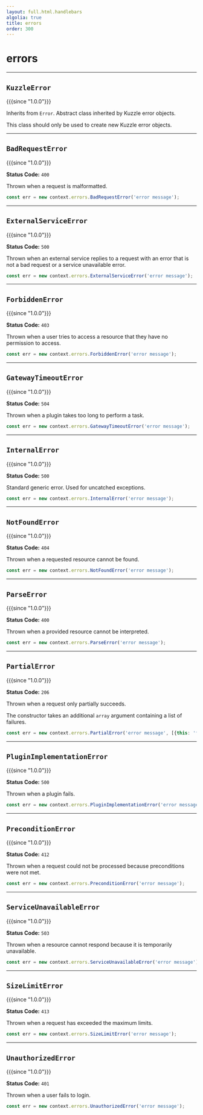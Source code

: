 ```yaml
---
layout: full.html.handlebars
algolia: true
title: errors
order: 300
---
```


# errors

---

## `KuzzleError`

{{{since "1.0.0"}}}

Inherits from `Error`. Abstract class inherited by Kuzzle error objects.

This class should only be used to create new Kuzzle error objects.

---

## `BadRequestError`

{{{since "1.0.0"}}}

**Status Code:** `400`

Thrown when a request is malformatted.

```js
const err = new context.errors.BadRequestError('error message');
```

---

## `ExternalServiceError`

{{{since "1.0.0"}}}

**Status Code:** `500`

Thrown when an external service replies to a request with an error that is not a bad request or a service unavailable error.

```js
const err = new context.errors.ExternalServiceError('error message');
```

---

## `ForbiddenError`

{{{since "1.0.0"}}}

**Status Code:** `403`

Thrown when a user tries to access a resource that they have no permission to access.

```js
const err = new context.errors.ForbiddenError('error message');
```

---

## `GatewayTimeoutError`

{{{since "1.0.0"}}}

**Status Code:** `504`

Thrown when a plugin takes too long to perform a task.

```js
const err = new context.errors.GatewayTimeoutError('error message');
```

---

## `InternalError`

{{{since "1.0.0"}}}

**Status Code:** `500`

Standard generic error. Used for uncatched exceptions.

```js
const err = new context.errors.InternalError('error message');
```

---

## `NotFoundError`

{{{since "1.0.0"}}}

**Status Code:** `404`

Thrown when a requested resource cannot be found.

```js
const err = new context.errors.NotFoundError('error message');
```

---

## `ParseError`

{{{since "1.0.0"}}}

**Status Code:** `400`

Thrown when a provided resource cannot be interpreted.

```js
const err = new context.errors.ParseError('error message');
```

---

## `PartialError`

{{{since "1.0.0"}}}

**Status Code:** `206`

Thrown when a request only partially succeeds.

The constructor takes an additional `array` argument containing a list of failures.

```js
const err = new context.errors.PartialError('error message', [{this: 'failed'}, {andThis: 'failed too'}]);
```

---

## `PluginImplementationError`

{{{since "1.0.0"}}}

**Status Code:** `500`

Thrown when a plugin fails.

```js
const err = new context.errors.PluginImplementationError('error message');
```

---

## `PreconditionError`

{{{since "1.0.0"}}}

**Status Code:** `412`

Thrown when a request could not be processed because preconditions were not met.

```js
const err = new context.errors.PreconditionError('error message');
```


---

## `ServiceUnavailableError`

{{{since "1.0.0"}}}

**Status Code:** `503`

Thrown when a resource cannot respond because it is temporarily unavailable.

```js
const err = new context.errors.ServiceUnavailableError('error message');
```

---

## `SizeLimitError`

{{{since "1.0.0"}}}

**Status Code:** `413`

Thrown when a request has exceeded the maximum limits.

```js
const err = new context.errors.SizeLimitError('error message');
```

---

## `UnauthorizedError`

{{{since "1.0.0"}}}

**Status Code:** `401`

Thrown when a user fails to login.

```js
const err = new context.errors.UnauthorizedError('error message');
```
